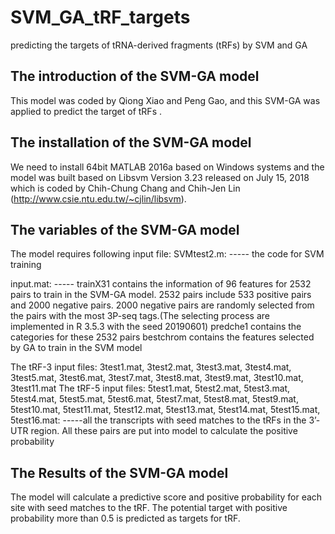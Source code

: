 # SVM_GA_tRF_targets
predicting the targets of tRNA-derived fragments (tRFs) by SVM and GA
## The introduction of the SVM-GA model 
This model was coded by Qiong Xiao and Peng Gao, and this SVM-GA was applied to predict the target of tRFs .
## The installation of the SVM-GA model 
We need to install 64bit MATLAB 2016a based on Windows systems and the model was built based on Libsvm Version 3.23 released on July 15, 2018 which is coded by Chih-Chung Chang and Chih-Jen Lin (http://www.csie.ntu.edu.tw/~cjlin/libsvm).
## The variables of the SVM-GA model 
The model requires following input file: 
SVMtest2.m:
----- the code for SVM training

input.mat:
----- trainX31 contains the information of 96 features for 2532 pairs to train in the SVM-GA model. 2532 pairs include 533 positive pairs and 2000 negative pairs. 2000 negative pairs are randomly selected from the pairs with the most 3P-seq tags.(The selecting process are implemented in R 3.5.3 with the seed 20190601)
predche1 contains the categories for these 2532 pairs
bestchrom contains the features selected by GA to train in the SVM model

The tRF-3 input files: 3test1.mat, 3test2.mat, 3test3.mat, 3test4.mat, 3test5.mat, 3test6.mat, 3test7.mat, 3test8.mat, 3test9.mat, 3test10.mat, 3test11.mat
The tRF-5 input files: 5test1.mat, 5test2.mat, 5test3.mat, 5test4.mat, 5test5.mat, 5test6.mat, 5test7.mat, 5test8.mat, 5test9.mat, 5test10.mat, 5test11.mat, 5test12.mat, 5test13.mat, 5test14.mat, 5test15.mat, 5test16.mat:
-----all the transcripts with seed matches to the tRFs in the 3’-UTR region. All these pairs are put into model to calculate the positive probability 
## The Results of the SVM-GA model 
The model will calculate a predictive score and positive probability for each site with seed matches to the tRF. The potential target with positive probability more than 0.5 is predicted as targets for tRF.
